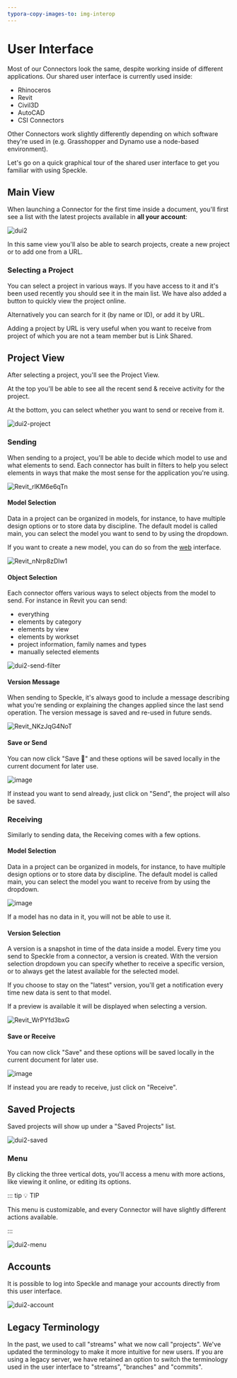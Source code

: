 ```yaml
---
typora-copy-images-to: img-interop
---
```


# User Interface

Most of our Connectors look the same, despite working inside of different applications. Our shared user interface is currently used inside:

- Rhinoceros
- Revit
- Civil3D
- AutoCAD
- CSI Connectors

Other Connectors work slightly differently depending on which software they're used in (e.g. Grasshopper and Dynamo use a node-based environment).

Let's go on a quick graphical tour of the shared user interface to get you familiar with using Speckle.

## Main View

When launching a Connector for the first time inside a document, you'll first see a list with the latest projects available in **all your account**:

![dui2](https://user-images.githubusercontent.com/2679513/159477337-7df363f5-4d72-419f-9a67-c880b84242e6.gif)

In this same view you'll also be able to search projects, create a new project or to add one from a URL.

### Selecting a Project

You can select a project in various ways. If you have access to it and it's been used recently you should see it in the main list.
We have also added a button to quickly view the project online.

Alternatively you can search for it (by name or ID), or add it by URL.

Adding a project by URL is very useful when you want to receive from project of which you are not a team member but is Link Shared.

## Project View

After selecting a project, you'll see the Project View.

At the top you'll be able to see all the recent send & receive activity for the project.

At the bottom, you can select whether you want to send or receive from it.

![dui2-project](https://user-images.githubusercontent.com/2679513/159477977-6468748a-e73b-4be6-924b-00cb08121efb.gif)

### Sending

When sending to a project, you'll be able to decide which model to use and what elements to send.
Each connector has built in filters to help you select elements in ways that make the most sense for the application you're using.

![Revit_rlKM6e6qTn](https://user-images.githubusercontent.com/51519350/186396184-be4fd296-8be2-4657-89b8-943170be4304.png)

#### Model Selection

Data in a project can be organized in models, for instance, to have multiple design options or to store data by discipline.
The default model is called main, you can select the model you want to send to by using the dropdown.

If you want to create a new model, you can do so from the [web](./web) interface.

![Revit_nNrp8zDlw1](https://user-images.githubusercontent.com/51519350/186396455-838408eb-039b-4615-a2ab-2401b18b5099.png)

#### Object Selection

Each connector offers various ways to select objects from the model to send.
For instance in Revit you can send:

- everything
- elements by category
- elements by view
- elements by workset
- project information, family names and types
- manually selected elements

![dui2-send-filter](https://user-images.githubusercontent.com/2679513/139485797-bd26ef1c-9366-43a2-b14b-9c6f14dbb9bd.gif)

#### Version Message

When sending to Speckle, it's always good to include a message describing what you're sending or explaining the changes applied since the last send operation.
The version message is saved and re-used in future sends.

![Revit_NKzJqG4NoT](https://user-images.githubusercontent.com/51519350/186397873-1c889e61-2a06-467c-a073-d38ae6c0b345.gif)

#### Save or Send

You can now click "Save 💾" and these options will be saved locally in the current document for later use.

![image](https://user-images.githubusercontent.com/51519350/186397368-5e6ed7ec-c32c-40dd-a8f4-685325406d33.png)

If instead you want to send already, just click on "Send", the project will also be saved.

### Receiving

Similarly to sending data, the Receiving comes with a few options.

#### Model Selection

Data in a project can be organized in models, for instance, to have multiple design options or to store data by discipline.
The default model is called main, you can select the model you want to receive from by using the dropdown.

![image](https://user-images.githubusercontent.com/51519350/186398225-d9759a2d-6695-4aa6-a857-ae152b77eb5b.png)

If a model has no data in it, you will not be able to use it.

#### Version Selection

A version is a snapshot in time of the data inside a model. Every time you send to Speckle from a connector, a version is created.
With the version selection dropdown you can specify whether to receive a specific version, or to always get the latest available for the selected model.

If you choose to stay on the "latest" version, you'll get a notification every time new data is sent to that model.

If a preview is available it will be displayed when selecting a version.

![Revit_WrPYfd3bxG](https://user-images.githubusercontent.com/51519350/186398705-112a5491-78a9-4cbd-b311-d3b60ff109b0.gif)

#### Save or Receive

You can now click "Save" and these options will be saved locally in the current document for later use.

![image](https://user-images.githubusercontent.com/51519350/186398525-bde3349b-2193-4cb5-b26c-8d3185555304.png)

If instead you are ready to receive, just click on "Receive".

## Saved Projects

Saved projects will show up under a "Saved Projects" list.

![dui2-saved](https://user-images.githubusercontent.com/2679513/159479002-ea661bad-4f43-46f9-a810-8a4780c8a056.gif)

### Menu

By clicking the three vertical dots, you'll access a menu with more actions, like viewing it online, or editing its options.

::: tip 💡 TIP

This menu is customizable, and every Connector will have slightly different actions available.

:::

![dui2-menu](https://user-images.githubusercontent.com/2679513/159479330-0134c4ea-78fb-4d05-bb6e-e76a46bc07af.gif)

## Accounts

It is possible to log into Speckle and manage your accounts directly from this user interface.

![dui2-account](https://user-images.githubusercontent.com/2679513/159479841-3cb0f858-4107-4550-bde8-abbeb1415924.gif)

## Legacy Terminology

In the past, we used to call "streams" what we now call "projects". We've updated the terminology to make it more intuitive for new users. If you are using a legacy server, we have retained an option to switch the terminology used in the user interface to "streams", "branches" and "commits".